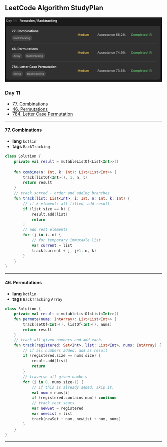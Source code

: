 ## LeetCode Algorithm StudyPlan

<img src="../../assets/leetcode_study_day11.png" alt="leetcode_study_day11" style="zoom:50%;" />

### Day 11

- [77. Combinations](https://leetcode.com/problems/combinations/?envType=study-plan&id=algorithm-i)
- [46. Permutations](https://leetcode.com/problems/permutations/?envType=study-plan&id=algorithm-i)
- [784. Letter Case Permutation](https://leetcode.com/problems/letter-case-permutation/?envType=study-plan&id=algorithm-i)

---

#### 77. Combinations

- **lang**  `kotlin` 
- **tags**  `BackTracking` 

```kotlin
class Solution {
    private val result = mutableListOf<List<Int>>()
    
    fun combine(n: Int, k: Int): List<List<Int>> {
        track(listOf<Int>(), 1, n, k)
        return result
    }
    // track sorted - order and adding branches
    fun track(list: List<Int>, i: Int, n: Int, k: Int) {
        // if k-elements all filled, add result
        if (list.size == k) {
            result.add(list)
            return
        }
        // add rest elements
        for (j in i..n) {
            // for temporary immutable list
            var current = list
            track(current + j, j+1, n, k)
        }
    }
}
```

---

#### 46. Permutations

- **lang**  `kotlin` 
- **tags**  `BackTracking` `Array`

```kotlin
class Solution {
    private val result = mutableListOf<List<Int>>()
    fun permute(nums: IntArray): List<List<Int>> {
        track(setOf<Int>(), listOf<Int>(), nums)
        return result
    }
    // track all given numbers and add each.
    fun track(registered: Set<Int>, list: List<Int>, nums: IntArray) {
        // if all numbers added, add as result
        if (registered.size == nums.size) {
            result.add(list)
            return
        }
        // traverse all given numbers
        for (i in 0..nums.size-1) {
            // if this is already added, skip it.
            val num = nums[i]
            if (registered.contains(num)) continue
            // track rest seats
            var newSet = registered
            var newList = list
            track(newSet + num, newList + num, nums)
        }
    }
}
```

---

